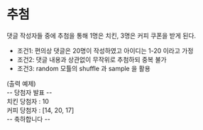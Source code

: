  추첨
 ====

댓글 작성자들 중에 추첨을 통해 1명은 치킨, 3명은 커피 쿠폰을 받게 된다.


* 조건1: 편의상 댓글은 20명이 작성하였고 아이디는 1-20 이라고 가정   
* 조건2: 댓글 내용과 상관없이 무작위로 추첨하되 중복 불가   
* 조건3: random 모튤의 shuffle 과 sample 을 활용   

(출력 예제)   
-- 당첨자 발표 --    
치킨 당첨자 : 10   
커피 당첨자 : [14, 20, 17]   
-- 축하합니다 --    
